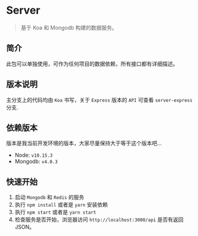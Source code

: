 # Server

> 基于 Koa 和 Mongodb 构建的数据服务。

## 简介

此包可以单独使用，可作为任何项目的数据依赖，所有接口都有详细描述。

## 版本说明

主分支上的代码均由 `Koa` 书写，关于 `Express` 版本的 `API` 可查看 `server-express` 分支.

## 依赖版本

版本是我当前开发环境的版本，大家尽量保持大于等于这个版本吧...

  - Node: `v10.15.3`
  - Mongodb: `v4.0.3`

## 快速开始

  1. 启动 `Mongodb` 和 `Redis` 的服务
  2. 执行 `npm install` 或者是 `yarn` 安装依赖
  3. 执行 `npm start` 或者是 `yarn start`
  4. 检查服务是否开始，浏览器访问 `http://localhost:3000/api` 是否有返回JSON。
